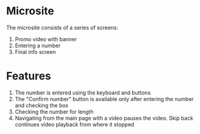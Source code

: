 # Microsite
The microsite consists of a series of screens:
1. Promo video with banner
2. Entering a number
3. Final info screen

# Features
1. The number is entered using the keyboard and buttons
2. The "Confirm number" button is available only after entering the number and checking the box
3. Checking the number for length
4. Navigating from the main page with a video pauses the video. Skip back continues video playback from where it stopped
